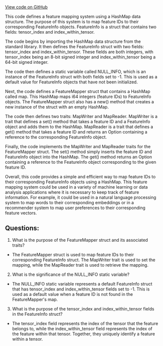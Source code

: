 [View code on GitHub](https://github.com/misbahsy/the-algorithm/navi/segdense/src/mapper.rs)

This code defines a feature mapping system using a HashMap data structure. The purpose of this system is to map feature IDs to their corresponding FeatureInfo objects. FeatureInfo is a struct that contains two fields: tensor_index and index_within_tensor. 

The code begins by importing the HashMap data structure from the standard library. It then defines the FeatureInfo struct with two fields: tensor_index and index_within_tensor. These fields are both integers, with tensor_index being an 8-bit signed integer and index_within_tensor being a 64-bit signed integer. 

The code then defines a static variable called NULL_INFO, which is an instance of the FeatureInfo struct with both fields set to -1. This is used as a default value for FeatureInfo objects that have not been initialized. 

Next, the code defines a FeatureMapper struct that contains a HashMap called map. This HashMap maps i64 integers (feature IDs) to FeatureInfo objects. The FeatureMapper struct also has a new() method that creates a new instance of the struct with an empty HashMap. 

The code then defines two traits: MapWriter and MapReader. MapWriter is a trait that defines a set() method that takes a feature ID and a FeatureInfo object and adds them to the HashMap. MapReader is a trait that defines a get() method that takes a feature ID and returns an Option containing a reference to the corresponding FeatureInfo object. 

Finally, the code implements the MapWriter and MapReader traits for the FeatureMapper struct. The set() method simply inserts the feature ID and FeatureInfo object into the HashMap. The get() method returns an Option containing a reference to the FeatureInfo object corresponding to the given feature ID. 

Overall, this code provides a simple and efficient way to map feature IDs to their corresponding FeatureInfo objects using a HashMap. This feature mapping system could be used in a variety of machine learning or data analysis applications where it is necessary to keep track of feature information. For example, it could be used in a natural language processing system to map words to their corresponding embeddings or in a recommender system to map user preferences to their corresponding feature vectors.
## Questions: 
 1. What is the purpose of the FeatureMapper struct and its associated traits?
- The FeatureMapper struct is used to map feature IDs to their corresponding FeatureInfo struct. The MapWriter trait is used to set the mapping, while the MapReader trait is used to retrieve the mapping.

2. What is the significance of the NULL_INFO static variable?
- The NULL_INFO static variable represents a default FeatureInfo struct that has tensor_index and index_within_tensor fields set to -1. This is used as a default value when a feature ID is not found in the FeatureMapper's map.

3. What is the purpose of the tensor_index and index_within_tensor fields in the FeatureInfo struct?
- The tensor_index field represents the index of the tensor that the feature belongs to, while the index_within_tensor field represents the index of the feature within that tensor. Together, they uniquely identify a feature within a tensor.